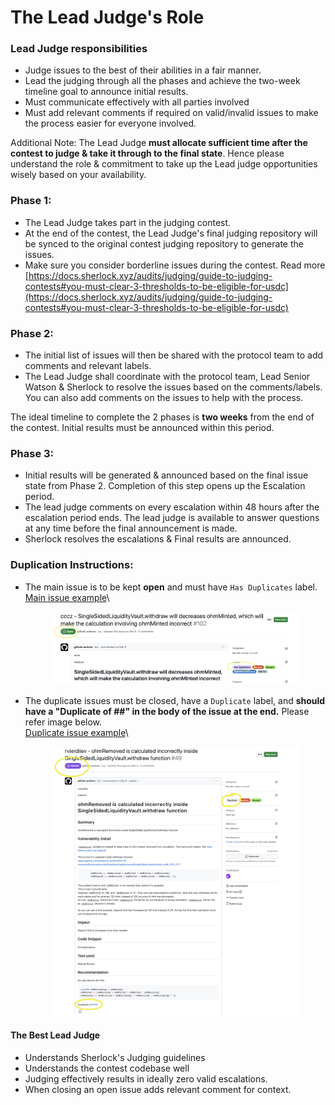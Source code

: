# The Lead Judge's Role

### Lead Judge responsibilities

* Judge issues to the best of their abilities in a fair manner.
* Lead the judging through all the phases and achieve the two-week timeline goal to announce initial results.
* Must communicate effectively with all parties involved
* Must add relevant comments if required on valid/invalid issues to make the process easier for everyone involved.

Additional Note: The Lead Judge **must allocate sufficient time after the contest to judge & take it through to the final state**. Hence please understand the role & commitment to take up the Lead judge opportunities wisely based on your availability.

### Phase 1:

* The Lead Judge takes part in the judging contest.
* At the end of the contest, the Lead Judge's final judging repository will be synced to the original contest judging repository to generate the issues.
* Make sure you consider borderline issues during the contest. Read more [https://docs.sherlock.xyz/audits/judging/guide-to-judging-contests#you-must-clear-3-thresholds-to-be-eligible-for-usdc](https://docs.sherlock.xyz/audits/judging/guide-to-judging-contests#you-must-clear-3-thresholds-to-be-eligible-for-usdc)

### Phase 2:

* The initial list of issues will then be shared with the protocol team to add comments and relevant labels.
* The Lead Judge shall coordinate with the protocol team, Lead Senior Watson & Sherlock to resolve the issues based on the comments/labels. You can also add comments on the issues to help with the process.

The ideal timeline to complete the 2 phases is **two weeks** from the end of the contest. Initial results must be announced within this period.

### Phase 3:

* Initial results will be generated & announced based on the final issue state from Phase 2. Completion of this step opens up the Escalation period.
* The lead judge comments on every escalation within 48 hours after the escalation period ends. The lead judge is available to answer questions at any time before the final announcement is made.
* Sherlock resolves the escalations & Final results are announced.

### Duplication Instructions:

*   The main issue is to be kept **open** and must have `Has Duplicates` label.  \
    [Main issue example](https://github.com/sherlock-audit/2023-02-olympus-judging/issues/49)\


    <figure><img src="../../.gitbook/assets/Screenshot 2023-05-31 at 12.12.10 PM.png" alt=""><figcaption></figcaption></figure>
*   The duplicate issues must be closed, have a `Duplicate` label, and **should have a "Duplicate of ##" in the body of the issue at the end.** Please refer image below. \
    [Duplicate issue example](https://github.com/sherlock-audit/2023-02-olympus-judging/issues/49)\


    <figure><img src="../../.gitbook/assets/Screenshot 2023-05-31 at 12.14.42 PM.png" alt=""><figcaption></figcaption></figure>

#### The Best Lead Judge

* Understands Sherlock's Judging guidelines
* Understands the contest codebase well
* Judging effectively results in ideally zero valid escalations.
* When closing an open issue adds relevant comment for context.
